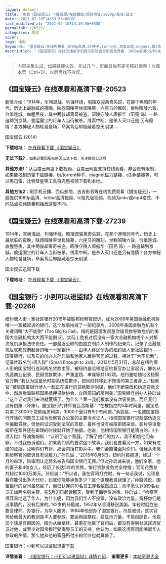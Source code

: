 ```yaml
---
layout: default
title: '电影《国宝疑云》下载资源/在线播放/视频地址/1080p/高清/蓝光'
date: "2021-07-10T14:39:56+0800"
last_modified_at: "2021-07-10T14:39:56+0800"
permalink: /20523/
categories: 电影
cover:
tags: 电影
keywords: '国宝疑云,在线免费看,1080p高清,bt种子,torrent,百度云盘,magnet,磁力链,迅雷下载资源'
description: '《国宝疑云》在线云播放手机西瓜影院吉吉影音免费看，1080p高清bd/hd未删减完整版和tc抢先枪版，mkv/mp4格式，附带bt/torrent种子、magnet/磁力链、百度云盘、网盘资源迅雷下载链接'
---
```


>内容采集生成，如果链接失效，多试几个，页面最后有更多精彩视频！收藏本页（Ctrl+D)，以后再找不麻烦。


## 《国宝疑云》在线观看和高清下载-20523

剧情介绍：1914年，军阀混战、列强环绕，昭陵双骏离奇失踪，在那个黑暗的年代，历史上最肮脏的夜晚，陕西昭陵李世民陵墓，六座马的雕刻，世称昭陵六骏，价值连城。血腥黑夜，其中两骏却离奇被盗。昭陵守陵人唐振华（田亮 饰）一路追踪到京城，偷运国宝的赶车人当街被杀，线索中断。是杀人灭口还是 另有隐情？各方神秘人物轮番登场，命案背后却隐藏着惊天阴谋......


国宝疑云 (2014)

**下载地址**： [在线观看下载 《国宝疑云》](https://www.btbtdy.me/btdy/dy1830.html) 


**无法下载?**：`如果迅雷因版权原因无法下载，关注微信公众号 `

**其他方法1**：从百度云网盘下载视频，百度云网盘支持在线观看，非会员有限制，如果能找到迅雷下载链接、bt/torrent种子、magnet磁力链接、e2dk链接等，可以用迅雷、比特彗星等工具将完整视频下载到本地。

**其他方法2**：用手机云播、西瓜影院、吉吉影音等在线免费观看《国宝疑云》，一般提供1080p高清、hd/bd高清视频、tc抢先版视频，视频为mkv或mp4格式，不同站点视频质量和播放速度不同。


## 《国宝疑云》在线观看和高清下载-27239

1914年，军阀混战、列强环绕，昭陵双骏离奇失踪，在那个黑暗的年代，历史上最肮脏的夜晚，陕西昭陵李世民陵墓，六座马的雕刻，世称昭陵六骏，价值连城。血腥黑夜，其中两骏却离奇被盗。昭陵守陵人唐振华（田亮 饰）一路追踪到京城，偷运国宝的赶车人当街被杀，线索中断。是杀人灭口还是另有隐情？各方神秘人物轮番登场，命案背后却隐藏着惊天阴谋......


国宝疑云迅雷下载

**下载地址**： [在线观看下载 《国宝疑云》](https://www.993dy.com//vod-detail-id-16591.html) 


## 《国宝银行：小到可以进监狱》在线观看和高清下载-20268

纽约唐人街一家社区银行2015年被联邦检察官起诉，成为2008年美国金融危机后唯一一家被起诉的银行。这个故事拍成了一部纪录片。2008年美国金融危机有个关键词叫“大不能倒” (Too Big to Fail)，指的是因滥发房屋次级贷款导致危机的美国大金融机构太大而不能倒 闭。实际上危机过后没有一家大金融机构或个人对那次危机承担法律责任。一部最近公映的由独立制片人制作的纪录片，记录了金融危机后联邦政府起诉的唯一一家银行——由华人移民创办的纽约唐人街社区银行——国宝银行，以及它的创办人孙启诚和他家人赢得官司的过程。相对于“大不能倒”，记录片取名“小须入狱” (Small Enough to Jail)。2012年5月31日，总部在纽约唐人街的国宝银行连同两名贷款主管，被纽约曼哈顿地区检察官办公室起诉，罪名从伪造商业记录、民用贷款欺诈、严重盗窃、串谋等共182项。纽约曼哈顿地区检察官万斯:“我认为这是长时期系统性欺诈，把风险转移到不知情的第三者身上。”检察官:“被告国宝银行涉入一起正在进行的贷款欺诈阴谋，他们不断篡改和伪造贷款文件，然后欺骗联邦国民抵押贷款协会，众所周知的房利美。”国宝银行创办人孙启诚 : “这个话对我们来讲就荒唐了。为什么？第一我们根本没有次级贷款。而且我们没有倒账（坏账）。国宝银行的律师普瓦洛斯基：“在被指控的5年时间里，国宝总共卖了3000个贷款给房利美，3000个里只有9个有问题。”余启斌，一名被国宝银行开除的问题员工成为检察官办公室的主要污点证人，指控国宝银行贷款部伪造文件骗取贷款。但他的证词受到法官的质疑，最终也没有被陪审团采信。影片导演詹姆斯在案件还在审理的时候就开始了拍摄。他说，他相信国宝银行是清白的。《小须入狱》导演詹姆斯：“认识了这个家庭，了解了他们的为人，我不相信他们有罪。不过我告诉他们，如果我们真的要讲这个故事，我们也要看另一方，如果有过硬的证据，证明你们有罪，那会包括在影片中，我们会直接面对你们。但我从未感到检察官的起诉具有说服力。”孙启诚：“2015年6月5日，纽约时报报道，经过一个月的审理，陪审团认定两名被告和国宝银行无罪。”但对孙启诚来说，他们全家，他的妻子和4位女儿，经历了长达5年的煎熬，银行贷款业务完全停摆；官司花费总共超过1000万美元。孙启诚：“所以说，我在官司打完时，有一句话我说，公理是看你能付出多大代价，到底你能够承担多少？这个道理我说我懂了。”孙启诚说，国宝银行的官司虽然赢了，但已认罪的10名员工罪名依然成立；而不愿认罪的9名女员工加两名男主管，在5月31日起诉那天，受到了侮辱性对待。孙启诚： “检察官很容易地选了华人，为什么呢，因为我们华人不投票，没有政治力量，冤枉你们是没事情的，没有后果的。”82岁的孙启诚，1952年从香港移民美国，年轻时就立志要当律师、办银行，为华人服务。1984年他创办了国宝银行。孙启诚说，这次官司给他最大的教训是华人要参政，要运用投票权，要显示力量，不能自顾自。他说这个话是有原因的，因为从始至终，甚至在他赢了官司后，都没有得到社区民选官员对他，或至少对国宝银行受侮辱员工的支持。他认为，如果这场官司能唤起华人参政的热情，那么他和他的家庭所付出的代价也就算值了。


国宝银行：小到可以进监狱迅雷下载

**详情查看**： [《国宝银行：小到可以进监狱》详情介绍](/movie/20268/)， **查看更多**：[本站资源大全](/movie/t/all/)

